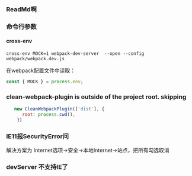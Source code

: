 ### ReadMd啊

### 命令行参数

#### cross-env

`cross-env MOCK=1 webpack-dev-server  --open --config webpack/webpack.dev.js`

在webpack配置文件中读取：

```javascript
const { MOCK } = process.env;
```

### clean-webpack-plugin is outside of the project root. skipping

```javascript
   new CleanWebpackPlugin(['dist'], {
      root: process.cwd(),
    })
```

### IE11报SecurityError问

解决方案为 Internet选项->安全->本地Internet->站点，把所有勾选取消

### devServer 不支持IE了
